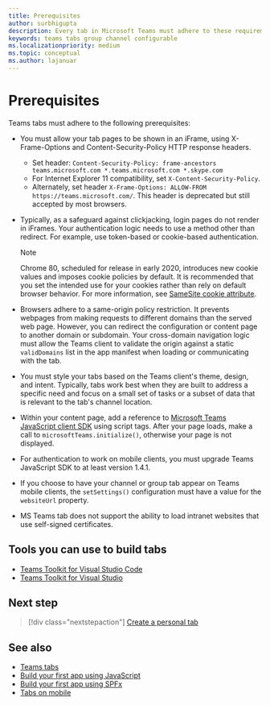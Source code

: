 ```yaml
---
title: Prerequisites
author: surbhigupta
description: Every tab in Microsoft Teams must adhere to these requirements.
keywords: teams tabs group channel configurable
ms.localizationpriority: medium
ms.topic: conceptual
ms.author: lajanuar
---
```


# Prerequisites

Teams tabs must adhere to the following prerequisites:

* You must allow your tab pages to be shown in an iFrame, using X-Frame-Options and Content-Security-Policy HTTP response headers.
  * Set header: `Content-Security-Policy: frame-ancestors teams.microsoft.com *.teams.microsoft.com *.skype.com`
  * For Internet Explorer 11 compatibility, set `X-Content-Security-Policy`.
  * Alternately, set header `X-Frame-Options: ALLOW-FROM https://teams.microsoft.com/`. This header is deprecated but still accepted by most browsers.

* Typically, as a safeguard against clickjacking, login pages do not render in iFrames. Your authentication logic needs to use a method other than redirect. For example, use token-based or cookie-based authentication.

    > [!NOTE]
    > Chrome 80, scheduled for release in early 2020, introduces new cookie values and imposes cookie policies by default. It is recommended that you set the intended use for your cookies rather than rely on default browser behavior. For more information, see [SameSite cookie attribute](../../resources/samesite-cookie-update.md).

* Browsers adhere to a same-origin policy restriction. It prevents webpages from making requests to different domains than the served web page. However, you can redirect the configuration or content page to another domain or subdomain. Your cross-domain navigation logic must allow the Teams client to validate the origin against a static `validDomains` list in the app manifest when loading or communicating with the tab.

* You must style your tabs based on the Teams client's theme, design, and intent. Typically, tabs work best when they are built to address a specific need and focus on a small set of tasks or a subset of data that is relevant to the tab's channel location.

* Within your content page, add a reference to [Microsoft Teams JavaScript client SDK](/javascript/api/overview/msteams-client) using script tags. After your page loads, make a call to `microsoftTeams.initialize()`, otherwise your page is not displayed.

* For authentication to work on mobile clients, you must upgrade Teams JavaScript SDK to at least version 1.4.1.

* If you choose to have your channel or group tab appear on Teams mobile clients, the `setSettings()` configuration must have a value for the `websiteUrl` property.

* MS Teams tab does not support the ability to load intranet websites that use self-signed certificates.

## Tools you can use to build tabs
* [Teams Toolkit for Visual Studio Code](../../toolkit/visual-studio-code-overview.md)
* [Teams Toolkit for Visual Studio](../../toolkit/visual-studio-overview.md)

## Next step

> [!div class="nextstepaction"]
> [Create a personal tab](~/tabs/how-to/create-personal-tab.md)

## See also

* [Teams tabs](~/tabs/what-are-tabs.md)
* [Build your first app using JavaScript](../../get-started/first-app-react.md)
* [Build your first app using SPFx](../../get-started/first-app-spfx.md)
* [Tabs on mobile](~/tabs/design/tabs-mobile.md)
